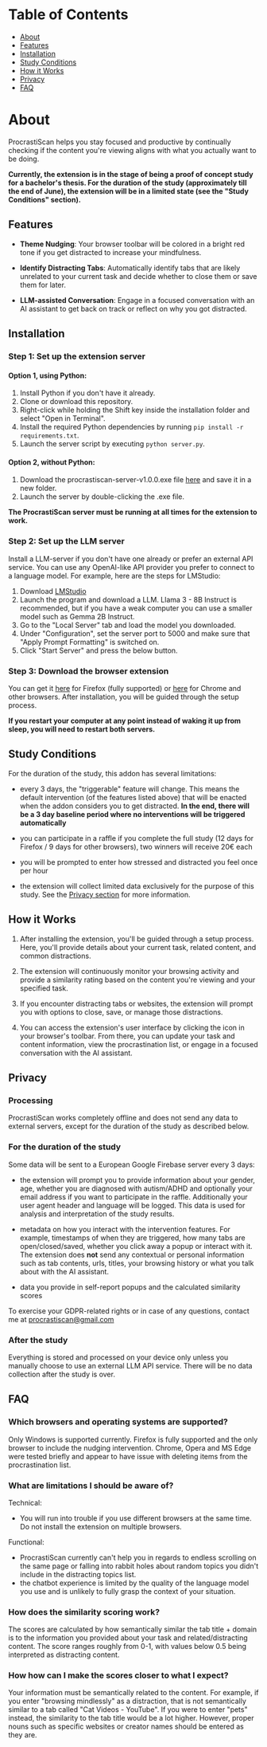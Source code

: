 
# Table of Contents
* [About](#about)
* [Features](#features)
* [Installation](#installation)
* [Study Conditions](#study-conditions)
* [How it Works](#how-it-works)
* [Privacy](#privacy)
* [FAQ](#faq)

# About

ProcrastiScan helps you stay focused and productive by continually checking if the content you're viewing aligns with what you actually want to be doing. 

**Currently, the extension is in the stage of being a proof of concept study for a bachelor's thesis. For the duration of the study (approximately till the end of June), the extension will be in a limited state (see the "Study Conditions" section).**

## Features

- **Theme Nudging**: Your browser toolbar will be colored in a bright red tone if you get distracted to increase your mindfulness.

- **Identify Distracting Tabs**: Automatically identify tabs that are likely unrelated to your current task and decide whether to close them or save them for later.

- **LLM-assisted Conversation**: Engage in a focused conversation with an AI assistant to get back on track or reflect on why you got distracted.

## Installation

### Step 1: Set up the extension server
#### Option 1, using Python:
1. Install Python if you don't have it already.
2. Clone or download this repository.
3. Right-click while holding the Shift key inside the installation folder and select "Open in Terminal".
4. Install the required Python dependencies by running `pip install -r requirements.txt`.
5. Launch the server script by executing `python server.py`. 

#### Option 2, without Python: 
1. Download the procrastiscan-server-v1.0.0.exe file [here](https://github.com/Marc-Pk/ProcrastiScan/releases/tag/release) and save it in a new folder.
2. Launch the server by double-clicking the .exe file.

**The ProcrastiScan server must be running at all times for the extension to work.**

### Step 2: Set up the LLM server
Install a LLM-server if you don't have one already or prefer an external API service. You can use any OpenAI-like API provider you prefer to connect to a language model. For example, here are the steps for LMStudio:

1. Download [LMStudio](https://lmstudio.ai/)
2. Launch the program and download a LLM. Llama 3 - 8B Instruct is recommended, but if you have a weak computer you can use a smaller model such as Gemma 2B Instruct.
3. Go to the "Local Server" tab and load the model you downloaded.
4. Under "Configuration", set the server port to 5000 and make sure that "Apply Prompt Formatting" is switched on.
5. Click "Start Server" and press the below button.

### Step 3: Download the browser extension
You can get it [here](https://addons.mozilla.org/en-US/firefox/addon/procrastiscan/) for Firefox (fully supported) or [here](https://chromewebstore.google.com/detail/procrastiscan/pjieainhjbcopkledhjjlnajfelblpnp) for Chrome and other browsers. After installation, you will be guided through the setup process.

**If you restart your computer at any point instead of waking it up from sleep, you will need to restart both servers.**

## Study Conditions

For the duration of the study, this addon has several limitations:

- every 3 days, the "triggerable" feature will change. This means the default intervention (of the features listed above) that will be enacted when the addon considers you to get distracted. **In the end, there will be a 3 day baseline period where no interventions will be triggered automatically**

- you can participate in a raffle if you complete the full study (12 days for Firefox / 9 days for other browsers), two winners will receive 20€ each

- you will be prompted to enter how stressed and distracted you feel once per hour

- the extension will collect limited data exclusively for the purpose of this study. See the [Privacy section](#privacy) for more information.

## How it Works

1. After installing the extension, you'll be guided through a setup process. Here, you'll provide details about your current task, related content, and common distractions.

2. The extension will continuously monitor your browsing activity and provide a similarity rating based on the content you're viewing and your specified task.

3. If you encounter distracting tabs or websites, the extension will prompt you with options to close, save, or manage those distractions.

4. You can access the extension's user interface by clicking the icon in your browser's toolbar. From there, you can update your task and content information, view the procrastination list, or engage in a focused conversation with the AI assistant.

## Privacy

### Processing

ProcrastiScan works completely offline and does not send any data to external servers, except for the duration of the study as described below. 

### For the duration of the study

Some data will be sent to a European Google Firebase server every 3 days:

- the extension will prompt you to provide information about your gender, age, whether you are diagnosed with autism/ADHD and optionally your email address if you want to participate in the raffle. Additionally your user agent header and language will be logged. This data is used for analysis and interpretation of the study results. 

- metadata on how you interact with the intervention features. For example, timestamps of when they are triggered, how many tabs are open/closed/saved, whether you click away a popup or interact with it. The extension does **not** send any contextual or personal information such as tab contents, urls, titles, your browsing history or what you talk about with the AI assistant.

- data you provide in self-report popups and the calculated similarity scores

To exercise your GDPR-related rights or in case of any questions, contact me at procrastiscan@gmail.com

### After the study

Everything is stored and processed on your device only unless you manually choose to use an external LLM API service. There will be no data collection after the study is over. 


## FAQ

### Which browsers and operating systems are supported?
Only Windows is supported currently. Firefox is fully supported and the only browser to include the nudging intervention. Chrome, Opera and MS Edge were tested briefly and appear to have issue with deleting items from the procrastination list. 

### What are limitations I should be aware of?
Technical: 
- You will run into trouble if you use different browsers at the same time. Do not install the extension on multiple browsers.

Functional:
- ProcrastiScan currently can't help you in regards to endless scrolling on the same page or falling into rabbit holes about random topics you didn't include in the distracting topics list.
- the chatbot experience is limited by the quality of the language model you use and is unlikely to fully grasp the context of your situation.

### How does the similarity scoring work?
The scores are calculated by how semantically similar the tab title + domain is to the information you provided about your task and related/distracting content. The score ranges roughly from 0-1, with values below 0.5 being interpreted as distracting content. 

### How how can I make the scores closer to what I expect?
Your information must be semantically related to the content. For example, if you enter "browsing mindlessly" as a distraction, that is not semantically similar to a tab called "Cat Videos - YouTube". If you were to enter "pets" instead, the similarity to the tab title would be a lot higher. However, proper nouns such as specific websites or creator names should be entered as they are.
